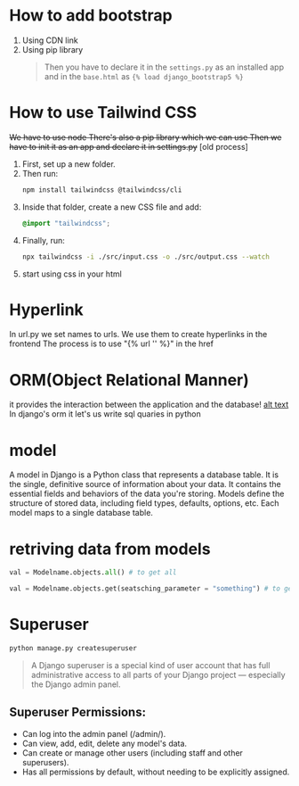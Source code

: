 # How to add bootstrap
1. Using CDN link
2. Using pip library  
   > Then you have to declare it in the `settings.py` as an installed app and in the `base.html` as `{% load django_bootstrap5 %}`

# How to use Tailwind CSS
~~We have to use node
There's also a pip library which we can use
Then we have to init it as an app
and declare it in settings.py~~ [old process]

1. First, set up a new folder.
2. Then run:
   ```bash
   npm install tailwindcss @tailwindcss/cli
   ```
3. Inside that folder, create a new CSS file and add:
   ```css
   @import "tailwindcss";
   ```
4. Finally, run:
   ```bash
   npx tailwindcss -i ./src/input.css -o ./src/output.css --watch
   ```
5. start using css in your html


# Hyperlink
In url.py we set names to urls. We use them to create hyperlinks in the frontend
The process is to use "{% url '<urlname>' %}" in the href



# ORM(Object Relational Manner)
it provides the interaction between the application and the database!
[alt text](image.png)
In django's orm it let's us write sql quaries in python

# model
A model in Django is a Python class that represents a database table.
It is the single, definitive source of information about your data.
It contains the essential fields and behaviors of the data you're storing.
Models define the structure of stored data, including field types, defaults, options, etc.
Each model maps to a single database table.

# retriving data from models
```python
val = Modelname.objects.all() # to get all
```

```python
val = Modelname.objects.get(seatsching_parameter = "something") # to get filtered
```

# Superuser
```cmd
python manage.py createsuperuser
```
> A Django superuser is a special kind of user account that has full administrative access to all parts of your Django project — especially the Django admin panel.

## Superuser Permissions:
- Can log into the admin panel (/admin/).
- Can view, add, edit, delete any model's data.
- Can create or manage other users (including staff and other superusers).
- Has all permissions by default, without needing to be explicitly assigned.
